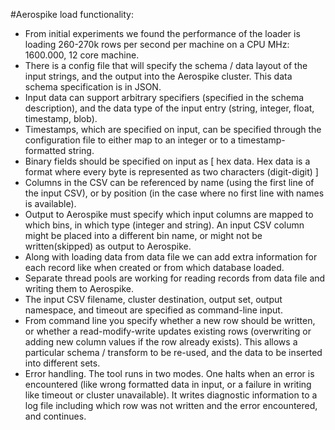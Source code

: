 #Aerospike load functionality:

- From initial experiments we found the performance of the loader is loading 260-270k rows per second per machine on a CPU MHz: 1600.000, 12 core machine. 
- There is a config file that will specify the schema / data layout of the input strings, and the output into the Aerospike cluster. This data schema specification is in JSON.
- Input data can support arbitrary specifiers (specified in the schema description), and the data type of the input entry (string, integer, float, timestamp, blob). 
- Timestamps, which are specified on input, can be specified through the configuration file to either map to an integer or to a timestamp-formatted string.
- Binary fields should be specified on input as [ hex data. Hex data is a format where every byte is represented as two characters (digit-digit) ] 
- Columns in the CSV can be referenced by name (using the first line of the input CSV), or by position (in the case where no first line with names is available).
- Output to Aerospike must specify which input columns are mapped to which bins, in which type (integer and string). An input CSV column might be placed into a different bin name, or might not be written(skipped) as output to Aerospike.
- Along with loading data from data file we can add extra information for each record like when created or from which database loaded.
- Separate thread pools are working for reading records from data file and writing them to Aerospike.
- The input CSV filename, cluster destination, output set, output namespace, and timeout are specified as command-line input. 
- From command line you specify whether a new row should be written, or whether a read-modify-write updates existing rows (overwriting or adding new column values if the row already exists). This allows a particular schema / transform to be re-used, and the data to be inserted into different sets.
- Error handling. The tool runs in two modes. One halts when an error is encountered (like wrong formatted data in input, or a failure in writing like timeout or cluster unavailable). It writes diagnostic information to a log file including which row was not written and the error encountered, and continues.

